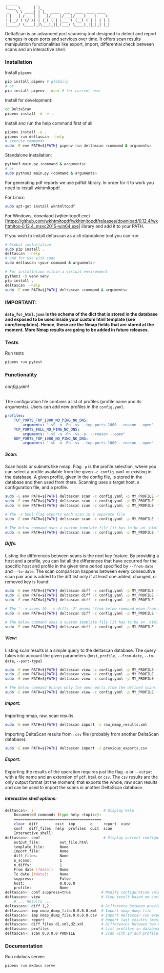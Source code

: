      _____        _
    (____ \      | |_                             
     _   \ \ ____| | |_  ____  ___  ____ ____ ____  
    | |   | / _  ) |  _)/ _  |/___)/ ___) _  |  _ \ 
    | |__/ ( (/ /| | |_( ( | |___ ( (__( ( | | | | |
    |_____/ \____)_|\___)_||_(___/ \____)_||_|_| |_|    

DeltaScan is an advanced port scanning tool designed to detect and report changes in open ports and services over time. It offers scan results manipulation functionalities like export, import, differential check between scans and an interactive shell. 
### Installation
Install `pipenv`:
```bash
pip install pipenv # globally
# or
pip install pipenv --user # for current user
```

Install for development:
```bash
cd DeltaScan
pipenv install -d -e .
```

Install and run the help command first of all:
```bash
pipenv install -e .
pipenv run deltascan --help
# execute commands 
sudo -E env PATH=${PATH} pipenv run deltascan <command & arguments>
```

Standalone installation:
```bash
python3 main.py <command & arguments>
# or
sudo python3 main.py <command & arguments>
```

For generating pdf reports we use pdfkit library. In order for it to work you need to install
wkhtmltopdf.

For Linux:
```bash
sudo apt-get install wkhtmltopdf
```
For Windows, downlaod (wjhtmltopdf.exe)[https://github.com/wkhtmltopdf/wkhtmltopdf/releases/download/0.12.4/wkhtmltox-0.12.4_msvc2015-win64.exe] library and add it to your PATH.

If you wish to install deltascan as a cli standalone tool you can run:
```bash
# Global installation
sudo pip install .
deltascan --help
# and for use with sudo
sudo deltascan <your command & arguments>

# For installation within a virtual environment
python3 -m venv venv
pip install .
deltascan --help
sudo -E env PATH=${PATH} deltascan <command & arguments>
```

### <b>IMPORTANT</b>: 
#### `data_for_html.json` is the schema of the dict that is stored in the database and exposed to be used inside your custom html template (see core/templates). Hence, these are the Nmap fields that are stored at the moment. More Nmap results are going to be added in future releases.


### Tests
Run tests
```bash
pipenv run pytest
```

### Functionality

###### config.yaml
The configuration file contains a list of profiles (profile name and its arguments). Users can add new profiles in the `config.yaml`.
```yaml
profiles:
    TCP_PORTS_TOP_1000_NO_PING_NO_DNS:
        arguments: "-sS -n -Pn -vv --top-ports 1000 --reason --open"
    TCP_PORTS_FULL_NO_PING_NO_DNS: 
        arguments: "-sS -n -Pn -vv -p- --reason --open"
    UDP_PORTS_TOP_1000_NO_PING_NO_DNS:
        arguments: "-sU -n -Pn -vv --top-ports 1000 --reason --open"
```
##### Scan:
Scan hosts or subnets like nmap. Flag `-p` is the profile selection, where you can select a profile available from the given `-c config.yaml` or existing in the database. A given profile, given in the config file, is stored in the database and then used from there.
Scanning uses a target host, a configuration file, and a profile.
```bash
sudo -E env PATH=${PATH} deltascan scan -c config.yaml -p MY_PROFILE -t 192.168.0.100
sudo -E env PATH=${PATH} deltascan scan -c config.yaml -p MY_PROFILE -t 192.168.0.100/24
sudo -E env PATH=${PATH} deltascan scan -c config.yaml -p MY_PROFILE -t 192.168.0.100 -o export.<csv|pdf|html>

# The -s bool flag exports each scan in a separate file
sudo -E env PATH=${PATH} deltascan scan -c config.yaml -p MY_PROFILE -t 192.168.0.100 -s

# The below command uses a custom template file (it has to be an .html file)
sudo -E env PATH=${PATH} deltascan scan -c config.yaml -p MY_PROFILE -t 192.168.0.100 --template your_template.html
```

##### Diffs:
Listing the differences between scans is the next key feature. By providing a host and a profile, you can list all the differences that have occurred for the specific host and profile in the given time period specified by `--from-date` and `--to-date`. The scan comparison happens between every consecutive scan pair and is added to the diff list only if at least one added, changed, or removed key is found. 

```bash
sudo -E env PATH=${PATH} deltascan diff -c config.yaml -p MY_PROFILE --from-date "2024-01-01 10:00:00" --to-date "2024-01-02 10:00:00" -t 192.168.0.100
sudo -E env PATH=${PATH} deltascan diff -c config.yaml -p MY_PROFILE --from-date "2024-01-01 10:00:00" --to-date "2024-01-02 10:00:00" -t 192.168.0.100/24
sudo -E env PATH=${PATH} deltascan diff -c config.yaml -p MY_PROFILE --from-date "2024-01-01 10:00:00" --to-date "2024-01-02 10:00:00" -t 192.168.0.100/24 -o export.<csv|pdf|html>

# The "--n-scans 20 --n-diffs -2" means "from below command mean from the last 20 scans show the latest differences"
sudo -E env PATH=${PATH} deltascan diff -c config.yaml -p MY_PROFILE --from-date "2024-01-01 10:00:00" --to-date "2024-01-02 10:00:00" --n-scans 20 --n-diffs -2 -t 192.168.0.100

# The below command uses a custom template file (it has to be an .html file)
sudo -E env PATH=${PATH} deltascan diff -c config.yaml -p MY_PROFILE --from-date "2024-01-01 10:00:00" --to-date "2024-01-02 10:00:00" --n-scans 20 --n-diffs -2 -t 192.168.0.100 --template your_template.html
```

##### View:
Listing scan results is a simple query to the deltascan database. The query takes into account the given parameters (`host`, `profile`, `--from-date`, `--to-date`, `--port-type`)
```bash
sudo -E env PATH=${PATH} deltascan view -c config.yaml -p MY_PROFILE --from-date "2024-01-01 10:00:00" --to-date "2024-01-02 10:00:00" -t 192.168.0.100
sudo -E env PATH=${PATH} deltascan view -c config.yaml -p MY_PROFILE --from-date "2024-01-01 10:00:00" --to-date "2024-01-02 10:00:00" -t 192.168.0.100/24
sudo -E env PATH=${PATH} deltascan view -c config.yaml -p MY_PROFILE --from-date "2024-01-01 10:00:00" --to-date "2024-01-02 10:00:00" -t 192.168.0.100/24 -o export.<csv|pdf|html>

# The below command brings only the open ports from the defined scans
sudo -E env PATH=${PATH} deltascan view -c config.yaml -p MY_PROFILE --from-date "2024-01-01 10:00:00" --to-date "2024-01-02 10:00:00" --port-type open -t 192.168.0.100

```

##### Import:
Importing nmap, raw, scan results.
```bash
sudo -E env PATH=${PATH} deltascan import -i raw_nmap_results.xml
```
Importing DeltaScan results from `.csv` file (probably from another DeltaScan database).
```bash
sudo -E env PATH=${PATH} deltascan import -i previous_exports.csv
```

##### Export:
Exporting the results of the operation requires just the flag `-o` or `--output` with a file name and an extension of `pdf`, `html` or `csv`. The `csv` results are the only output format (at the moment) that exports the whole, raw scan results and can be used to import the scans in another DeltaScan database.

##### Interactive shell options:

```bash
deltascan>: ?                                # Display help
    Documented commands (type help <topic>):
    ========================================
    clear  diff        exit  imp       q     report  view
    conf   diff_files  help  profiles  quit  scan
    Interactive shell:
deltascan>: conf                             # Display current configuration
    output_file:         out_file.html
    template_file:       None
    import_file:         None
    diff_files:          None
    n_scans:             1
    n_diffs:             1
    From date [fdate]:   None
    To date [tdate]:     None
    suppress:            False
    host:                0.0.0.0
    profile:             None
deltascan>: conf suppress=true              # Modify configuration value
deltascan>: view                            # View result based on current configuration parameters
    # ... Results ...
deltascan>: diff 1,2                        # Difference between previous view results (always use suppress=True to find diff indexes)
deltascan>: imp nmap_dump_file.0.0.0.0.xml  # Import nmap dump file
deltascan>: imp nmap_dump_file.0.0.0.0.csv  # Import deltascan csv exported file
deltascan>: report                          # Report last results (must set an output_file before with: conf output_file=filename.(html|pdf|csv))
deltascan>: diff_files d1.xml,d2.xml        # Differences between two nmap dump files
deltascan>: profiles                        # List profiles in database
deltascan>: scan 0.0.0.0 PROFILE            # Scan with IP and profile
```

### Documentation
Run mkdocs server:
```bash
pipenv run mkdocs serve
```
